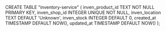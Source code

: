 CREATE TABLE "inventory-service" (
inven_product_id TEXT NOT NULL PRIMARY KEY,
inven_shop_id INTEGER UNIQUE NOT NULL,
inven_location TEXT DEFAULT 'Unknown',
inven_stock INTEGER DEFAULT 0,
created_at TIMESTAMP DEFAULT NOW(),
updated_at TIMESTAMP DEFAULT NOW()
);
